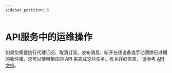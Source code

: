 ```yaml
---
sidebar_position: 5
---
```


# API服务中的运维操作

如果您需要执行代理订阅、取消订阅、发布消息、断开在线设备或手动清除已过期的收件箱，您可以使用相应的 API 来完成这些任务。有关详细信息，
请参考 [API 文档](..%2F05_user_guide%2F3_API%2F1_api.md)。